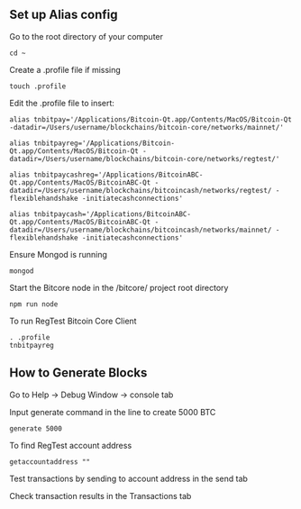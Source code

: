 ## Set up Alias config

Go to the root directory of your computer

```
cd ~
```

Create a .profile file if missing

```
touch .profile
```

Edit the .profile file to insert:

```
alias tnbitpay='/Applications/Bitcoin-Qt.app/Contents/MacOS/Bitcoin-Qt -datadir=/Users/username/blockchains/bitcoin-core/networks/mainnet/'

alias tnbitpayreg='/Applications/Bitcoin-Qt.app/Contents/MacOS/Bitcoin-Qt -datadir=/Users/username/blockchains/bitcoin-core/networks/regtest/'

alias tnbitpaycashreg='/Applications/BitcoinABC-Qt.app/Contents/MacOS/BitcoinABC-Qt -datadir=/Users/username/blockchains/bitcoincash/networks/regtest/ -flexiblehandshake -initiatecashconnections'

alias tnbitpaycash='/Applications/BitcoinABC-Qt.app/Contents/MacOS/BitcoinABC-Qt -datadir=/Users/username/blockchains/bitcoincash/networks/mainnet/ -flexiblehandshake -initiatecashconnections'
```
Ensure Mongod is running

```
mongod
```

Start the Bitcore node in the /bitcore/ project root directory

```
npm run node
```

To run RegTest Bitcoin Core Client

```
. .profile
tnbitpayreg
```

## How to Generate Blocks

Go to Help -> Debug Window -> console tab

Input generate command in the line to create 5000 BTC

```
generate 5000
```

To find RegTest account address
```
getaccountaddress ""
```

Test transactions by sending to account address in the send tab

Check transaction results in the Transactions tab

